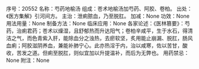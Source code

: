 序号：20552
名称：芍药地榆汤
组成：苍术地榆汤加芍药、阿胶、卷柏。
出处：《医方集解》引河间方。
主治：泄痢脓血，乃至脱肛。
加减：None
功效：None
用法用量：None
制备方法：None
临床应用：None
各家论述：《医林篡要》：芍药，治痢君药；苍术以燥湿，且舒郁热而升达阳气；卷柏辛咸平，生于水石，得清洁之气，而色青紫入肝，能除血分之浊热，去瘀软坚，炙用能止崩漏、脱肛，肠风血痢；阿胶滋阴养血，兼能补肺宁心。此亦热淫于内，治以咸寒，佐以苦甘，酸收，苦发之道。但痢至脱肛，则似宜加以升提温补，而后为无弊也。
用药禁忌：None
附注：None

